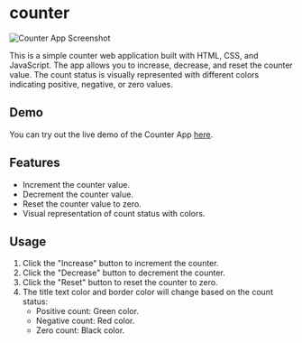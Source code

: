 # counter

![Counter App Screenshot](https://github.com/mo-76/counter/assets/69032001/ed0bc99b-e1c4-4d73-9c68-c5e1143d9654)

This is a simple counter web application built with HTML, CSS, and JavaScript. The app allows you to increase, decrease, and reset the counter value. The count status is visually represented with different colors indicating positive, negative, or zero values.

## Demo

You can try out the live demo of the Counter App [here](https://mo-76.github.io/counter/).


## Features
- Increment the counter value.
- Decrement the counter value.
- Reset the counter value to zero.
- Visual representation of count status with colors.

## Usage
1. Click the "Increase" button to increment the counter.
2. Click the "Decrease" button to decrement the counter.
3. Click the "Reset" button to reset the counter to zero.
4. The title text color and border color will change based on the count status:
   - Positive count: Green color.
   - Negative count: Red color.
   - Zero count: Black color.

